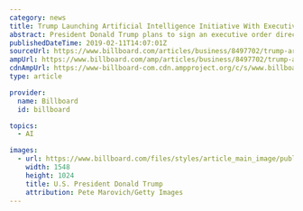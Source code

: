 ```yaml
---
category: news
title: Trump Launching Artificial Intelligence Initiative With Executive Order
abstract: President Donald Trump plans to sign an executive order directing federal agencies to prioritize research and development in the field of artificial intelligence.
publishedDateTime: 2019-02-11T14:07:01Z
sourceUrl: https://www.billboard.com/articles/business/8497702/trump-artificial-intelligence-initiative-executive-order
ampUrl: https://www.billboard.com/amp/articles/business/8497702/trump-artificial-intelligence-initiative-executive-order
cdnAmpUrl: https://www-billboard-com.cdn.ampproject.org/c/s/www.billboard.com/amp/articles/business/8497702/trump-artificial-intelligence-initiative-executive-order
type: article

provider:
  name: Billboard
  id: billboard

topics:
  - AI

images:
  - url: https://www.billboard.com/files/styles/article_main_image/public/media/Donald-Trump-jan-19-2019-a-billboard-1548.jpg
    width: 1548
    height: 1024
    title: U.S. President Donald Trump
    attribution: Pete Marovich/Getty Images
---
```

